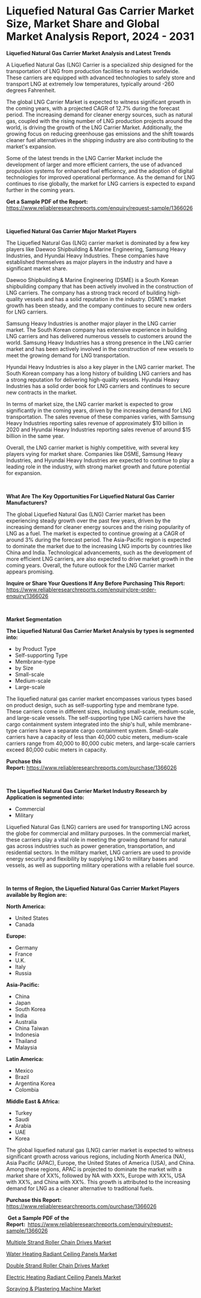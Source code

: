 <p><h1>Liquefied Natural Gas Carrier Market Size, Market Share and Global Market Analysis Report, 2024 - 2031</h1></p><p><strong>Liquefied Natural Gas Carrier Market Analysis and Latest Trends</strong></p>
<p><p>A Liquefied Natural Gas (LNG) Carrier is a specialized ship designed for the transportation of LNG from production facilities to markets worldwide. These carriers are equipped with advanced technologies to safely store and transport LNG at extremely low temperatures, typically around -260 degrees Fahrenheit.</p><p>The global LNG Carrier Market is expected to witness significant growth in the coming years, with a projected CAGR of 12.7% during the forecast period. The increasing demand for cleaner energy sources, such as natural gas, coupled with the rising number of LNG production projects around the world, is driving the growth of the LNG Carrier Market. Additionally, the growing focus on reducing greenhouse gas emissions and the shift towards cleaner fuel alternatives in the shipping industry are also contributing to the market's expansion.</p><p>Some of the latest trends in the LNG Carrier Market include the development of larger and more efficient carriers, the use of advanced propulsion systems for enhanced fuel efficiency, and the adoption of digital technologies for improved operational performance. As the demand for LNG continues to rise globally, the market for LNG carriers is expected to expand further in the coming years.</p></p>
<p><strong>Get a Sample PDF of the Report:&nbsp;</strong> <a href="https://www.reliableresearchreports.com/enquiry/request-sample/1366026">https://www.reliableresearchreports.com/enquiry/request-sample/1366026</a></p>
<p>&nbsp;</p>
<p><strong>Liquefied Natural Gas Carrier Major Market Players</strong></p>
<p><p>The Liquefied Natural Gas (LNG) carrier market is dominated by a few key players like Daewoo Shipbuilding & Marine Engineering, Samsung Heavy Industries, and Hyundai Heavy Industries. These companies have established themselves as major players in the industry and have a significant market share. </p><p>Daewoo Shipbuilding & Marine Engineering (DSME) is a South Korean shipbuilding company that has been actively involved in the construction of LNG carriers. The company has a strong track record of building high-quality vessels and has a solid reputation in the industry. DSME's market growth has been steady, and the company continues to secure new orders for LNG carriers. </p><p>Samsung Heavy Industries is another major player in the LNG carrier market. The South Korean company has extensive experience in building LNG carriers and has delivered numerous vessels to customers around the world. Samsung Heavy Industries has a strong presence in the LNG carrier market and has been actively involved in the construction of new vessels to meet the growing demand for LNG transportation. </p><p>Hyundai Heavy Industries is also a key player in the LNG carrier market. The South Korean company has a long history of building LNG carriers and has a strong reputation for delivering high-quality vessels. Hyundai Heavy Industries has a solid order book for LNG carriers and continues to secure new contracts in the market.</p><p>In terms of market size, the LNG carrier market is expected to grow significantly in the coming years, driven by the increasing demand for LNG transportation. The sales revenue of these companies varies, with Samsung Heavy Industries reporting sales revenue of approximately $10 billion in 2020 and Hyundai Heavy Industries reporting sales revenue of around $15 billion in the same year. </p><p>Overall, the LNG carrier market is highly competitive, with several key players vying for market share. Companies like DSME, Samsung Heavy Industries, and Hyundai Heavy Industries are expected to continue to play a leading role in the industry, with strong market growth and future potential for expansion.</p></p>
<p>&nbsp;</p>
<p><strong>What Are The Key Opportunities For Liquefied Natural Gas Carrier Manufacturers?</strong></p>
<p><p>The global Liquefied Natural Gas (LNG) Carrier market has been experiencing steady growth over the past few years, driven by the increasing demand for cleaner energy sources and the rising popularity of LNG as a fuel. The market is expected to continue growing at a CAGR of around 3% during the forecast period. The Asia-Pacific region is expected to dominate the market due to the increasing LNG imports by countries like China and India. Technological advancements, such as the development of more efficient LNG carriers, are also expected to drive market growth in the coming years. Overall, the future outlook for the LNG Carrier market appears promising.</p></p>
<p><strong>Inquire or Share Your Questions If Any Before Purchasing This Report:</strong> <a href="https://www.reliableresearchreports.com/enquiry/pre-order-enquiry/1366026">https://www.reliableresearchreports.com/enquiry/pre-order-enquiry/1366026</a></p>
<p>&nbsp;</p>
<p><strong>Market Segmentation</strong></p>
<p><strong>The Liquefied Natural Gas Carrier Market Analysis by types is segmented into:</strong></p>
<p><ul><li>by Product Type</li><li>Self-supporting Type</li><li>Membrane-type</li><li>by Size</li><li>Small-scale</li><li>Medium-scale</li><li>Large-scale</li></ul></p>
<p><p>The liquefied natural gas carrier market encompasses various types based on product design, such as self-supporting type and membrane type. These carriers come in different sizes, including small-scale, medium-scale, and large-scale vessels. The self-supporting type LNG carriers have the cargo containment system integrated into the ship's hull, while membrane-type carriers have a separate cargo containment system. Small-scale carriers have a capacity of less than 40,000 cubic meters, medium-scale carriers range from 40,000 to 80,000 cubic meters, and large-scale carriers exceed 80,000 cubic meters in capacity.</p></p>
<p><strong>Purchase this Report:&nbsp;</strong><a href="https://www.reliableresearchreports.com/purchase/1366026">https://www.reliableresearchreports.com/purchase/1366026</a></p>
<p>&nbsp;</p>
<p><strong>The Liquefied Natural Gas Carrier Market Industry Research by Application is segmented into:</strong></p>
<p><ul><li>Commercial</li><li>Military</li></ul></p>
<p><p>Liquefied Natural Gas (LNG) carriers are used for transporting LNG across the globe for commercial and military purposes. In the commercial market, these carriers play a vital role in meeting the growing demand for natural gas across industries such as power generation, transportation, and residential sectors. In the military market, LNG carriers are used to provide energy security and flexibility by supplying LNG to military bases and vessels, as well as supporting military operations with a reliable fuel source.</p></p>
<p>&nbsp;</p>
<p><strong>In terms of Region, the Liquefied Natural Gas Carrier Market Players available by Region are:</strong></p>
<p>
    <p> <strong> North America: </strong>
        <ul>
            <li>United States</li>
            <li>Canada</li>
        </ul>
        </p> 
    <p> <strong> Europe: </strong>
        <ul>
            <li>Germany</li>
            <li>France</li>
            <li>U.K.</li>
            <li>Italy</li>
            <li>Russia</li>
        </ul>
        </p> 
    <p> <strong> Asia-Pacific: </strong>
        <ul>
            <li>China</li>
            <li>Japan</li>
            <li>South Korea</li>
            <li>India</li>
            <li>Australia</li>
            <li>China Taiwan</li>
            <li>Indonesia</li>
            <li>Thailand</li>
            <li>Malaysia</li>
        </ul>
        </p> 
    <p> <strong> Latin America: </strong>
        <ul>
            <li>Mexico</li>
            <li>Brazil</li>
            <li>Argentina Korea</li>
            <li>Colombia</li>
        </ul>
        </p> 
    <p> <strong> Middle East & Africa: </strong>
        <ul>
            <li>Turkey</li>
            <li>Saudi</li>
            <li>Arabia</li>
            <li>UAE</li>
            <li>Korea</li>
        </ul>
    </p>
    </p>
<p><p>The global liquefied natural gas (LNG) carrier market is expected to witness significant growth across various regions, including North America (NA), Asia Pacific (APAC), Europe, the United States of America (USA), and China. Among these regions, APAC is projected to dominate the market with a market share of XX%, followed by NA with XX%, Europe with XX%, USA with XX%, and China with XX%. This growth is attributed to the increasing demand for LNG as a cleaner alternative to traditional fuels.</p></p>
<p><strong>Purchase this Report: </strong><a href="https://www.reliableresearchreports.com/purchase/1366026">https://www.reliableresearchreports.com/purchase/1366026</a></p>
<p>&nbsp;<strong>Get a Sample PDF of the Report:&nbsp;&nbsp;</strong><a href="https://www.reliableresearchreports.com/enquiry/request-sample/1366026">https://www.reliableresearchreports.com/enquiry/request-sample/1366026</a></p>
<p><strong></strong></p>
<p><p><a href="https://medium.com/@cathymaggio/multiple-strand-roller-chain-drives-market-size-reveals-the-best-marketing-channels-in-global-955d4c1af417">Multiple Strand Roller Chain Drives Market</a></p><p><a href="https://medium.com/@cathymaggio/water-heating-radiant-ceiling-panels-market-report-reveals-the-latest-trends-and-growth-ba0588c499b2">Water Heating Radiant Ceiling Panels Market</a></p><p><a href="https://medium.com/@cathymaggio/double-strand-roller-chain-drives-market-report-reveals-the-latest-trends-and-growth-opportunities-9597b6c129d2">Double Strand Roller Chain Drives Market</a></p><p><a href="https://medium.com/@cathymaggio/electric-heating-radiant-ceiling-panels-market-size-cagr-trends-2024-2030-e55853070f4b">Electric Heating Radiant Ceiling Panels Market</a></p><p><a href="https://medium.com/@cathymaggio/decoding-spraying-amp-plastering-machine-market-metrics-market-share-trends-and-growth-8788474e7417">Spraying & Plastering Machine Market</a></p></p>